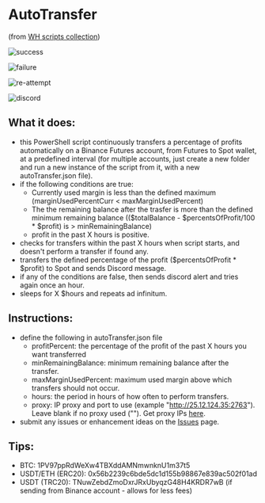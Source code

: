 # AutoTransfer
(from [WH scripts collection](https://github.com/daisy613/wickHunter-scripts))

![success](https://i.imgur.com/Xjx5a3M.png)

![failure](https://i.imgur.com/d751AlK.png)

![re-attempt](https://i.imgur.com/rA4xj5r.png)

![discord](https://i.imgur.com/GcAIelz.png)

## What it does:
- this PowerShell script continuously transfers a percentage of profits automatically on a Binance Futures account, from Futures to Spot wallet, at a predefined interval (for multiple accounts, just create a new folder and run a new instance of the script from it, with a new autoTransfer.json file).
- if the following conditions are true:
  - Currently used margin is less than the defined maximum (marginUsedPercentCurr < maxMarginUsedPercent)
  - The the remaining balance after the trasfer is more than the defined minimum remaining balance (($totalBalance - $percentsOfProfit/100 * $profit) is > minRemainingBalance)
  - profit in the past X hours is positive.
- checks for transfers within the past X hours when script starts, and doesn't perform a transfer if found any.
- transfers the defined percentage of the profit ($percentsOfProfit * $profit) to Spot and sends Discord message.
- if any of the conditions are false, then sends discord alert and tries again once an hour.
- sleeps for X $hours and repeats ad infinitum.

## Instructions:
- define the following in autoTransfer.json file
  - profitPercent: the percentage of the profit of the past X hours you want transferred
  - minRemainingBalance: minimum remaining balance after the transfer.
  - maxMarginUsedPercent: maximum used margin above which transfers should not occur.
  - hours: the period in hours of how often to perform transfers.
  - proxy: IP proxy and port to use (example "http://25.12.124.35:2763"). Leave blank if no proxy used (""). Get proxy IPs [here](https://www.webshare.io/?referral_code=wn3nlqpeqog7).
- submit any issues or enhancement ideas on the [Issues](https://github.com/daisy613/autoTransfer/issues) page.

## Tips:
- BTC: 1PV97ppRdWeXw4TBXddAMNmwnknU1m37t5
- USDT/ETH (ERC20): 0x56b2239c6bde5dc1d155b98867e839ac502f01ad
- USDT (TRC20): TNuwZebdZmoDxrJRxUbyqzG48H4KRDR7wB (if sending from Binance account - allows for less fees)
